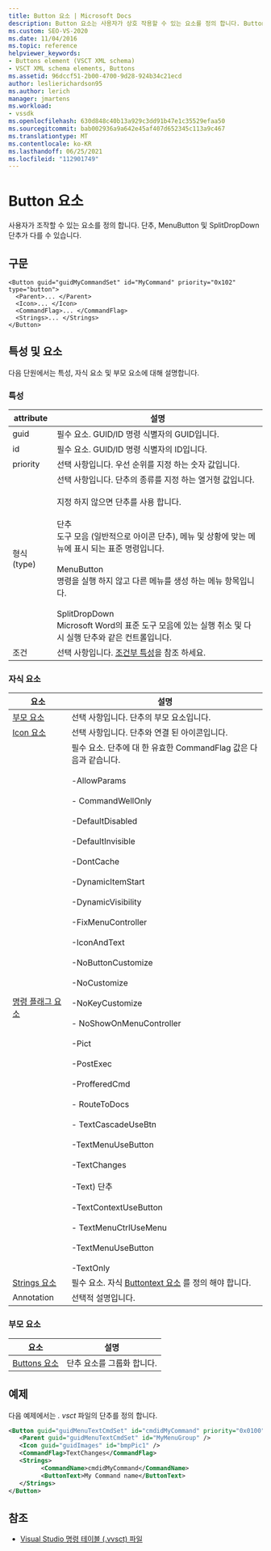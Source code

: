 ```yaml
---
title: Button 요소 | Microsoft Docs
description: Button 요소는 사용자가 상호 작용할 수 있는 요소를 정의 합니다. Button, MenuButton 및 SplitDropDown 단추를 사용할 수 있습니다.
ms.custom: SEO-VS-2020
ms.date: 11/04/2016
ms.topic: reference
helpviewer_keywords:
- Buttons element (VSCT XML schema)
- VSCT XML schema elements, Buttons
ms.assetid: 96dccf51-2b00-4700-9d28-924b34c21ecd
author: leslierichardson95
ms.author: lerich
manager: jmartens
ms.workload:
- vssdk
ms.openlocfilehash: 630d848c40b13a929c3dd91b47e1c35529efaa50
ms.sourcegitcommit: bab002936a9a642e45af407d652345c113a9c467
ms.translationtype: MT
ms.contentlocale: ko-KR
ms.lasthandoff: 06/25/2021
ms.locfileid: "112901749"
---
```

# <a name="button-element"></a>Button 요소
사용자가 조작할 수 있는 요소를 정의 합니다. 단추, MenuButton 및 SplitDropDown 단추가 다를 수 있습니다.

## <a name="syntax"></a>구문

```
<Button guid="guidMyCommandSet" id="MyCommand" priority="0x102" type="button">
  <Parent>... </Parent>
  <Icon>... </Icon>
  <CommandFlag>... </CommandFlag>
  <Strings>... </Strings>
</Button>
```

## <a name="attributes-and-elements"></a>특성 및 요소
 다음 단원에서는 특성, 자식 요소 및 부모 요소에 대해 설명합니다.

### <a name="attributes"></a>특성

|attribute|설명|
|---------------|-----------------|
|guid|필수 요소. GUID/ID 명령 식별자의 GUID입니다.|
|id|필수 요소. GUID/ID 명령 식별자의 ID입니다.|
|priority|선택 사항입니다. 우선 순위를 지정 하는 숫자 값입니다.|
|형식(type)|선택 사항입니다. 단추의 종류를 지정 하는 열거형 값입니다.<br /><br /> 지정 하지 않으면 단추를 사용 합니다.<br /><br /> 단추<br /> 도구 모음 (일반적으로 아이콘 단추), 메뉴 및 상황에 맞는 메뉴에 표시 되는 표준 명령입니다.<br /><br /> MenuButton<br /> 명령을 실행 하지 않고 다른 메뉴를 생성 하는 메뉴 항목입니다.<br /><br /> SplitDropDown<br /> Microsoft Word의 표준 도구 모음에 있는 실행 취소 및 다시 실행 단추와 같은 컨트롤입니다.|
|조건|선택 사항입니다. [조건부 특성](../extensibility/vsct-xml-schema-conditional-attributes.md)을 참조 하세요.|

### <a name="child-elements"></a>자식 요소

|요소|설명|
|-------------|-----------------|
|[부모 요소](../extensibility/parent-element.md)|선택 사항입니다. 단추의 부모 요소입니다.|
|[Icon 요소](../extensibility/icon-element.md)|선택 사항입니다. 단추와 연결 된 아이콘입니다.|
|[명령 플래그 요소](../extensibility/command-flag-element.md)|필수 요소. 단추에 대 한 유효한 CommandFlag 값은 다음과 같습니다.<br /><br /> -AllowParams<br /><br /> - CommandWellOnly<br /><br /> -DefaultDisabled<br /><br /> -DefaultInvisible<br /><br /> -DontCache<br /><br /> -DynamicItemStart<br /><br /> -DynamicVisibility<br /><br /> -FixMenuController<br /><br /> -IconAndText<br /><br /> -NoButtonCustomize<br /><br /> -NoCustomize<br /><br /> -NoKeyCustomize<br /><br /> - NoShowOnMenuController<br /><br /> -Pict<br /><br /> -PostExec<br /><br /> -ProfferedCmd<br /><br /> - RouteToDocs<br /><br /> - TextCascadeUseBtn<br /><br /> -TextMenuUseButton<br /><br /> -TextChanges<br /><br /> -Text) 단추<br /><br /> -TextContextUseButton<br /><br /> - TextMenuCtrlUseMenu<br /><br /> -TextMenuUseButton<br /><br /> -TextOnly|
|[Strings 요소](../extensibility/strings-element.md)|필수 요소. 자식 [Buttontext 요소](../extensibility/buttontext-element.md) 를 정의 해야 합니다.|
|Annotation|선택적 설명입니다.|

### <a name="parent-elements"></a>부모 요소

|요소|설명|
|-------------|-----------------|
|[Buttons 요소](../extensibility/buttons-element.md)|단추 요소를 그룹화 합니다.|

## <a name="example"></a>예제
 다음 예제에서는 *. vsct* 파일의 단추를 정의 합니다.

 ```xml
<Button guid="guidMenuTextCmdSet" id="cmdidMyCommand" priority="0x0100" type="Button">
    <Parent guid="guidMenuTextCmdSet" id="MyMenuGroup" />
    <Icon guid="guidImages" id="bmpPic1" />
    <CommandFlag>TextChanges</CommandFlag>
    <Strings>
          <CommandName>cmdidMyCommand</CommandName>
          <ButtonText>My Command name</ButtonText>
    </Strings>
</Button>
 ```

## <a name="see-also"></a>참조
- [Visual Studio 명령 테이블 (.vvsct) 파일](../extensibility/internals/visual-studio-command-table-dot-vsct-files.md)

